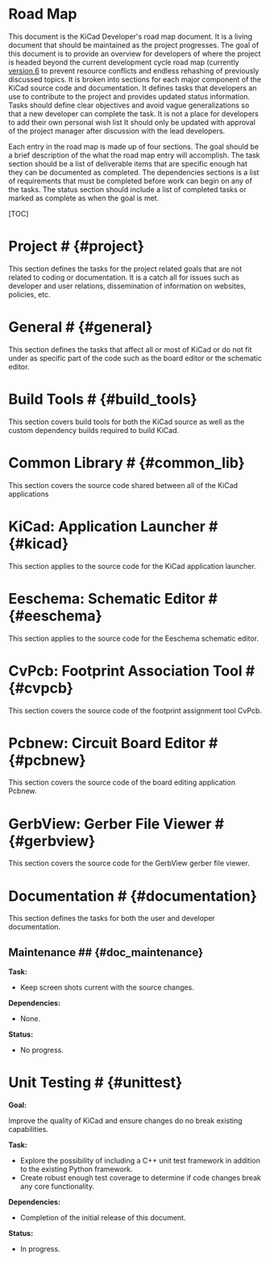 # Road Map #

This document is the KiCad Developer's road map document.  It is a living
document that should be maintained as the project progresses.  The goal of
this document is to provide an overview for developers of where the project
is headed beyond the current development cycle road map (currently
[version 6](./v6_road_map.html) to prevent resource conflicts and endless
rehashing of previously discussed topics.  It is broken into sections for
each major component of the KiCad source code and documentation.  It defines
tasks that developers an use to contribute to the project and provides updated
status information.  Tasks should define clear objectives and avoid vague
generalizations so that a new developer can complete the task.  It is not a
place for developers to add their own personal wish list  It should only be
updated with approval of the project manager after discussion with the lead
developers.

Each entry in the road map is made up of four sections.  The goal should
be a brief description of the what the road map entry will accomplish.  The
task section should be a list of deliverable items that are specific enough
hat they can be documented as completed.  The dependencies sections is a list
of requirements that must be completed before work can begin on any of the
tasks.  The status section should include a list of completed tasks or marked
as complete as when the goal is met.

[TOC]

# Project # {#project}
This section defines the tasks for the project related goals that are not
related to coding or documentation.  It is a catch all for issues such as
developer and user relations, dissemination of information on websites,
policies, etc.


# General # {#general}
This section defines the tasks that affect all or most of KiCad or do not
fit under as specific part of the code such as the board editor or the
schematic editor.


# Build Tools # {#build_tools}
This section covers build tools for both the KiCad source as well as the
custom dependency builds required to build KiCad.


# Common Library # {#common_lib}
This section covers the source code shared between all of the KiCad
applications


# KiCad: Application Launcher # {#kicad}
This section applies to the source code for the KiCad application launcher.


# Eeschema: Schematic Editor # {#eeschema}
This section applies to the source code for the Eeschema schematic editor.


# CvPcb: Footprint Association Tool # {#cvpcb}
This section covers the source code of the footprint assignment tool CvPcb.


# Pcbnew: Circuit Board Editor # {#pcbnew}
This section covers the source code of the board editing application Pcbnew.


# GerbView: Gerber File Viewer # {#gerbview}

This section covers the source code for the GerbView gerber file viewer.


# Documentation # {#documentation}
This section defines the tasks for both the user and developer documentation.

## Maintenance ## {#doc_maintenance}
**Task:**
- Keep screen shots current with the source changes.

**Dependencies:**
- None.

**Status:**
- No progress.


# Unit Testing # {#unittest}
**Goal:**

Improve the quality of KiCad and ensure changes do no break existing
capabilities.

**Task:**
- Explore the possibility of including a C++ unit test framework in addition
  to the existing Python framework.
- Create robust enough test coverage to determine if code changes break any
  core functionality.

**Dependencies:**
- Completion of the initial release of this document.

**Status:**
- In progress.


[kicad-website]:http://kicad.org/
[kicad-docs]:http://ci.kicad.org/job/kicad-doxygen/ws/Documentation/doxygen/html/index.html
